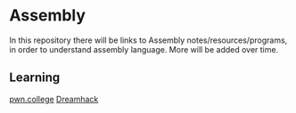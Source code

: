 # Assembly

In this repository there will be links to Assembly notes/resources/programs, in order to understand assembly language. More will be added over time.

## Learning

[pwn.college](https://pwn.college/fundamentals/assembly-crash-course/)
[Dreamhack](https://dreamhack.io/lecture/roadmaps/all/system-hacking)
